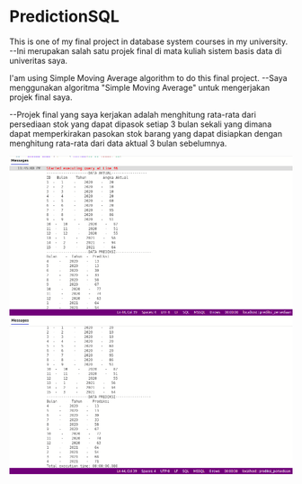 # PredictionSQL
This is one of my final project in database system courses in my university.
--Ini merupakan salah satu projek final di mata kuliah sistem basis data di univeritas saya.

I'am using Simple Moving Average algorithm to do this final project.
--Saya menggunakan algoritma "Simple Moving Average" untuk mengerjakan projek final saya.

--Projek final yang saya kerjakan adalah menghitung rata-rata dari persediaan stok yang dapat dipasok setiap 3 bulan sekali
yang dimana dapat memperkirakan pasokan stok barang yang dapat disiapkan dengan menghitung rata-rata dari data aktual 3 bulan sebelumnya.


![alt tag](https://github.com/yehezkielermanto/PredictionSQL/blob/main/Project_Challenge_1.png?raw=true)
![alt tag](https://github.com/yehezkielermanto/PredictionSQL/blob/main/Project_Challenge_2.png?raw=true)
